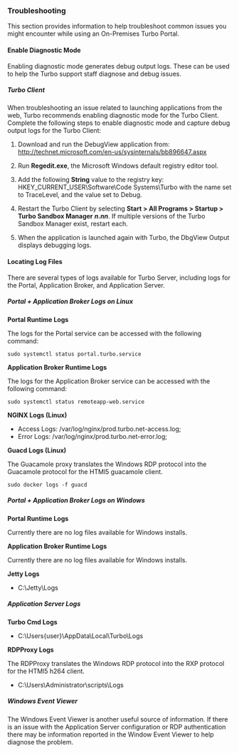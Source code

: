 ### Troubleshooting

This section provides information to help troubleshoot common issues you might encounter while using an On-Premises Turbo Portal.

#### Enable Diagnostic Mode

Enabling diagnostic mode generates debug output logs. These can be used to help the Turbo support staff diagnose and debug issues.

##### Turbo Client

When troubleshooting an issue related to launching applications from the web, Turbo recommends enabling diagnostic mode for the Turbo Client. Complete the following steps to enable diagnostic mode and capture debug output logs for the Turbo Client:

1. Download and run the DebugView application from: http://technet.microsoft.com/en-us/sysinternals/bb896647.aspx

2. Run **Regedit.exe**, the Microsoft Windows default registry editor tool.

3. Add the following **String** value to the registry key: HKEY_CURRENT_USER\Software\Code Systems\Turbo with the name set to TraceLevel, and the value set to Debug.

4. Restart the Turbo Client by selecting **Start > All Programs > Startup > Turbo Sandbox Manager** ***n.nn***. If multiple versions of the Turbo Sandbox Manager exist, restart each.

5. When the application is launched again with Turbo, the DbgView Output displays debugging logs.


#### Locating Log Files

There are several types of logs available for Turbo Server, including logs for the Portal, Application Broker, and Application Server.

##### Portal + Application Broker Logs on Linux

**Portal Runtime Logs**

The logs for the Portal service can be accessed with the following command:

    sudo systemctl status portal.turbo.service

**Application Broker Runtime Logs**

The logs for the Application Broker service can be accessed with the following command:

    sudo systemctl status remoteapp-web.service

**NGINX Logs (Linux)**

- Access Logs: /var/log/nginx/prod.turbo.net-access.log;
- Error Logs: /var/log/nginx/prod.turbo.net-error.log;

**Guacd Logs (Linux)**

The Guacamole proxy translates the Windows RDP protocol into the Guacamole protocol for the HTMl5 guacamole client.
    
    sudo docker logs -f guacd


##### Portal + Application Broker Logs on Windows

**Portal Runtime Logs**

Currently there are no log files available for Windows installs.

**Application Broker Runtime Logs**

Currently there are no log files available for Windows installs.

**Jetty Logs**

- C:\Jetty\Logs


##### Application Server Logs

**Turbo Cmd Logs**

- C:\Users\{user}\AppData\Local\Turbo\Logs

**RDPProxy Logs**

The RDPProxy translates the Windows RDP protocol into the RXP protocol for the HTMl5 h264 client.

- C:\Users\Administrator\scripts\Logs


##### Windows Event Viewer

The Windows Event Viewer is another useful source of information. If there is an issue with the Application Server configuration or RDP authentication there may be information reported in the Window Event Viewer to help diagnose the problem.